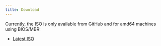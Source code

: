 ```yaml
---
title: Download
---
```


Currently, the ISO is only available from GitHub and for amd64 machines using BIOS/MBR:

- [Latest ISO](https://github.com/victorbnl/papy-linux/releases/latest)